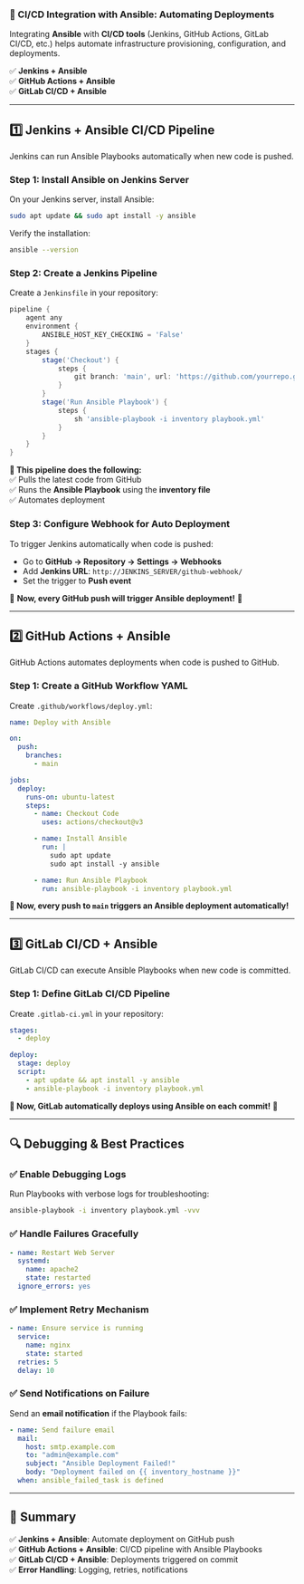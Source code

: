 ### **🚀 CI/CD Integration with Ansible: Automating Deployments**  

Integrating **Ansible** with **CI/CD tools** (Jenkins, GitHub Actions, GitLab CI/CD, etc.) helps automate infrastructure provisioning, configuration, and deployments. 

✅ **Jenkins + Ansible**  
✅ **GitHub Actions + Ansible**  
✅ **GitLab CI/CD + Ansible**  

---

## **1️⃣ Jenkins + Ansible CI/CD Pipeline**
Jenkins can run Ansible Playbooks automatically when new code is pushed.  

### **Step 1: Install Ansible on Jenkins Server**
On your Jenkins server, install Ansible:
```bash
sudo apt update && sudo apt install -y ansible
```
Verify the installation:
```bash
ansible --version
```

### **Step 2: Create a Jenkins Pipeline**
Create a `Jenkinsfile` in your repository:
```groovy
pipeline {
    agent any
    environment {
        ANSIBLE_HOST_KEY_CHECKING = 'False'
    }
    stages {
        stage('Checkout') {
            steps {
                git branch: 'main', url: 'https://github.com/yourrepo.git'
            }
        }
        stage('Run Ansible Playbook') {
            steps {
                sh 'ansible-playbook -i inventory playbook.yml'
            }
        }
    }
}
```
**🔹 This pipeline does the following:**  
✅ Pulls the latest code from GitHub  
✅ Runs the **Ansible Playbook** using the **inventory file**  
✅ Automates deployment  

### **Step 3: Configure Webhook for Auto Deployment**
To trigger Jenkins automatically when code is pushed:  
- Go to **GitHub → Repository → Settings → Webhooks**  
- Add **Jenkins URL**: `http://JENKINS_SERVER/github-webhook/`  
- Set the trigger to **Push event**  

🔹 **Now, every GitHub push will trigger Ansible deployment!** 🎉  

---

## **2️⃣ GitHub Actions + Ansible**
GitHub Actions automates deployments when code is pushed to GitHub.  

### **Step 1: Create a GitHub Workflow YAML**
Create `.github/workflows/deploy.yml`:
```yaml
name: Deploy with Ansible

on:
  push:
    branches:
      - main

jobs:
  deploy:
    runs-on: ubuntu-latest
    steps:
      - name: Checkout Code
        uses: actions/checkout@v3

      - name: Install Ansible
        run: |
          sudo apt update
          sudo apt install -y ansible

      - name: Run Ansible Playbook
        run: ansible-playbook -i inventory playbook.yml
```
**🔹 Now, every push to `main` triggers an Ansible deployment automatically!**  

---

## **3️⃣ GitLab CI/CD + Ansible**
GitLab CI/CD can execute Ansible Playbooks when new code is committed.  

### **Step 1: Define GitLab CI/CD Pipeline**
Create `.gitlab-ci.yml` in your repository:
```yaml
stages:
  - deploy

deploy:
  stage: deploy
  script:
    - apt update && apt install -y ansible
    - ansible-playbook -i inventory playbook.yml
```
**🔹 Now, GitLab automatically deploys using Ansible on each commit!** 🎉  

---

## **🔍 Debugging & Best Practices**
### ✅ **Enable Debugging Logs**
Run Playbooks with verbose logs for troubleshooting:
```bash
ansible-playbook -i inventory playbook.yml -vvv
```

### ✅ **Handle Failures Gracefully**
```yaml
- name: Restart Web Server
  systemd:
    name: apache2
    state: restarted
  ignore_errors: yes
```

### ✅ **Implement Retry Mechanism**
```yaml
- name: Ensure service is running
  service:
    name: nginx
    state: started
  retries: 5
  delay: 10
```

### ✅ **Send Notifications on Failure**
Send an **email notification** if the Playbook fails:
```yaml
- name: Send failure email
  mail:
    host: smtp.example.com
    to: "admin@example.com"
    subject: "Ansible Deployment Failed!"
    body: "Deployment failed on {{ inventory_hostname }}"
  when: ansible_failed_task is defined
```

---

## **🚀 Summary**
✅ **Jenkins + Ansible**: Automate deployment on GitHub push  
✅ **GitHub Actions + Ansible**: CI/CD pipeline with Ansible Playbooks  
✅ **GitLab CI/CD + Ansible**: Deployments triggered on commit  
✅ **Error Handling**: Logging, retries, notifications  
